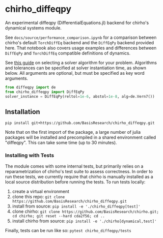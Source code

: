 # chirho_diffeqpy
An experimental diffeqpy (DifferentialEquations.jl) backend for chirho's dynamical systems module.

See `docs/source/performance_comparison.ipynb` for a comparison between chirho's default `TorchDiffEq` backend and the
`DiffEqPy` backend provided here. That notebook also covers usage examples and differences between `DiffEqPy` and
`TorchDiffEq` compatible definitions of dynamics.

See [this guide](https://docs.sciml.ai/DiffEqDocs/stable/solvers/ode_solve) on selecting a solver algorithm for your
problem. Algorithms and tolerances can be specified at solver instantiation time, as shown below. All arguments are 
optional, but must be specified as key word arguments.
```python
from diffeqpy import de
from chirho_diffeqpy import DiffEqPy
solver_instance = DiffEqPy(reltol=1e-6, abstol=1e-8, alg=de.Vern7())
```


## Installation

`pip install git+https://github.com/BasisResearch/chirho_diffeqpy.git`

Note that on the first import of the package, a large number of julia packages will be
installed and precompiled in a shared environment called "diffeqpy". This can take some time (up to 30 minutes).

### Installing with Tests

[//]: # (Remove after resolving FIXME 6fjj1ydg:)
[//]: # ( `tests/chirho_tests_reparametrized/fixtures_imported_from_chirho`)
[//]: # ( `.github/workflows/test.yml`)

The module comes with some internal tests, but primarily relies on a reparametrization of chirho's test suite to assess
correctness. In order to run these tests, we currently require that chirho is manually installed as a local source 
distribution before running the tests. To run tests locally:

[//]: # (In step 2, TODO pull version from requirements.txt)
[//]: # (Also, this will install and then reinstall chirho, but the manual must follow so that it takes precedence.)

1. create a virtual environment
2. clone this repo: `git clone https://github.com/BasisResearch/chirho_diffeqpy.git`
3. install from source: `pip install -e './chirho_diffeqpy[test]'`
4. clone chirho: `git clone https://github.com/BasisResearch/chirho.git; cd chirho; git reset --hard cda2f56; cd ..`
5. install chirho from source: `pip install -e './chirho[dynamical,test]'`


Finally, tests can be run like so:
`pytest chirho_diffeqpy/tests`